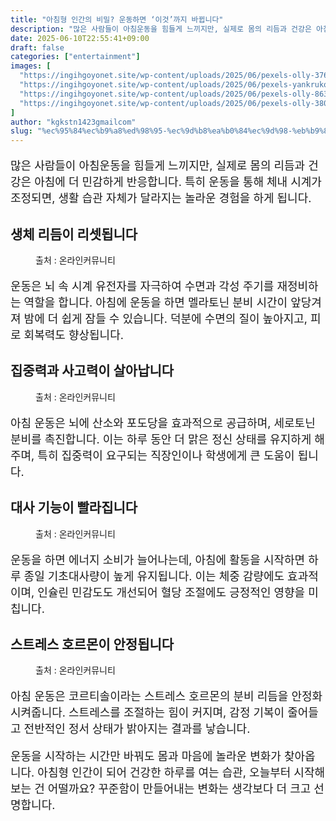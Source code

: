 ```yaml
---
title: "아침형 인간의 비밀? 운동하면 ‘이것’까지 바뀝니다"
description: "많은 사람들이 아침운동을 힘들게 느끼지만, 실제로 몸의 리듬과 건강은 아침에 더 민감하게 반응합니다. 특히 운동을 통해 체내 시계가 조정되면, 생활 습관 자체가 달라지는 놀라운 경험을 하게 됩니다."
date: 2025-06-10T22:55:41+09:00
draft: false
categories: ["entertainment"]
images: [
  "https://ingihgoyonet.site/wp-content/uploads/2025/06/pexels-olly-3768592-1024x683.jpg"
  "https://ingihgoyonet.site/wp-content/uploads/2025/06/pexels-yankrukov-7640443-1024x683.jpg"
  "https://ingihgoyonet.site/wp-content/uploads/2025/06/pexels-olly-863977-1024x683.jpg"
  "https://ingihgoyonet.site/wp-content/uploads/2025/06/pexels-olly-3807758-1024x1024.jpg"
]
author: "kgkstn1423gmailcom"
slug: "%ec%95%84%ec%b9%a8%ed%98%95-%ec%9d%b8%ea%b0%84%ec%9d%98-%eb%b9%84%eb%b0%80-%ec%9a%b4%eb%8f%99%ed%95%98%eb%a9%b4-%ec%9d%b4%ea%b2%83%ea%b9%8c%ec%a7%80-%eb%b0%94%eb%80%9d%eb%8b%88"
---
```


<p style="font-size:18px">많은 사람들이 아침운동을 힘들게 느끼지만, 실제로 몸의 리듬과 건강은 아침에 더 민감하게 반응합니다. 특히 운동을 통해 체내 시계가 조정되면, 생활 습관 자체가 달라지는 놀라운 경험을 하게 됩니다.</p> <h2 >생체 리듬이 리셋됩니다</h2> <figure ><img src="https://ingihgoyonet.site/wp-content/uploads/2025/06/pexels-olly-3768592-1024x683.jpg" alt="" style="aspect-ratio:16/9;object-fit:cover"/><figcaption >출처 : 온라인커뮤니티</figcaption></figure> <p style="font-size:18px">운동은 뇌 속 시계 유전자를 자극하여 수면과 각성 주기를 재정비하는 역할을 합니다. 아침에 운동을 하면 멜라토닌 분비 시간이 앞당겨져 밤에 더 쉽게 잠들 수 있습니다. 덕분에 수면의 질이 높아지고, 피로 회복력도 향상됩니다.</p> <h2 >집중력과 사고력이 살아납니다</h2> <figure ><img src="https://ingihgoyonet.site/wp-content/uploads/2025/06/pexels-yankrukov-7640443-1024x683.jpg" alt="" style="aspect-ratio:16/9;object-fit:cover"/><figcaption >출처 : 온라인커뮤니티</figcaption></figure> <p style="font-size:18px">아침 운동은 뇌에 산소와 포도당을 효과적으로 공급하며, 세로토닌 분비를 촉진합니다. 이는 하루 동안 더 맑은 정신 상태를 유지하게 해주며, 특히 집중력이 요구되는 직장인이나 학생에게 큰 도움이 됩니다.</p> <h2 >대사 기능이 빨라집니다</h2> <figure ><img src="https://ingihgoyonet.site/wp-content/uploads/2025/06/pexels-olly-863977-1024x683.jpg" alt="" style="aspect-ratio:16/9;object-fit:cover"/><figcaption >출처 : 온라인커뮤니티</figcaption></figure> <p style="font-size:18px">운동을 하면 에너지 소비가 늘어나는데, 아침에 활동을 시작하면 하루 종일 기초대사량이 높게 유지됩니다. 이는 체중 감량에도 효과적이며, 인슐린 민감도도 개선되어 혈당 조절에도 긍정적인 영향을 미칩니다.</p> <h2 >스트레스 호르몬이 안정됩니다</h2> <figure ><img src="https://ingihgoyonet.site/wp-content/uploads/2025/06/pexels-olly-3807758-1024x1024.jpg" alt="" style="aspect-ratio:16/9;object-fit:cover"/><figcaption >출처 : 온라인커뮤니티</figcaption></figure> <p style="font-size:18px">아침 운동은 코르티솔이라는 스트레스 호르몬의 분비 리듬을 안정화 시켜줍니다. 스트레스를 조절하는 힘이 커지며, 감정 기복이 줄어들고 전반적인 정서 상태가 밝아지는 결과를 낳습니다.</p> <p style="font-size:18px">운동을 시작하는 시간만 바꿔도 몸과 마음에 놀라운 변화가 찾아옵니다. 아침형 인간이 되어 건강한 하루를 여는 습관, 오늘부터 시작해보는 건 어떨까요? 꾸준함이 만들어내는 변화는 생각보다 더 크고 선명합니다.</p>